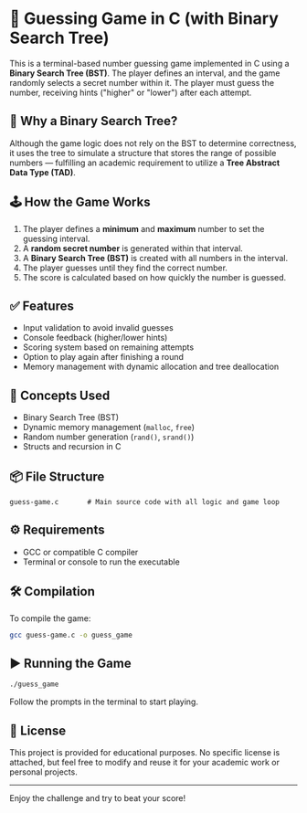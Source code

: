 # 🎯 Guessing Game in C (with Binary Search Tree)

This is a terminal-based number guessing game implemented in C using a **Binary Search Tree (BST)**. The player defines an interval, and the game randomly selects a secret number within it. The player must guess the number, receiving hints ("higher" or "lower") after each attempt.

## 🌳 Why a Binary Search Tree?

Although the game logic does not rely on the BST to determine correctness, it uses the tree to simulate a structure that stores the range of possible numbers — fulfilling an academic requirement to utilize a **Tree Abstract Data Type (TAD)**.

## 🕹️ How the Game Works

1. The player defines a **minimum** and **maximum** number to set the guessing interval.
2. A **random secret number** is generated within that interval.
3. A **Binary Search Tree (BST)** is created with all numbers in the interval.
4. The player guesses until they find the correct number.
5. The score is calculated based on how quickly the number is guessed.

## ✅ Features

- Input validation to avoid invalid guesses
- Console feedback (higher/lower hints)
- Scoring system based on remaining attempts
- Option to play again after finishing a round
- Memory management with dynamic allocation and tree deallocation

## 🧠 Concepts Used

- Binary Search Tree (BST)
- Dynamic memory management (`malloc`, `free`)
- Random number generation (`rand()`, `srand()`)
- Structs and recursion in C

## 📦 File Structure

```
guess-game.c       # Main source code with all logic and game loop
```

## ⚙️ Requirements

- GCC or compatible C compiler
- Terminal or console to run the executable

## 🛠️ Compilation

To compile the game:

```bash
gcc guess-game.c -o guess_game
```

## ▶️ Running the Game

```bash
./guess_game
```

Follow the prompts in the terminal to start playing.

## 📝 License

This project is provided for educational purposes. No specific license is attached, but feel free to modify and reuse it for your academic work or personal projects.

---

Enjoy the challenge and try to beat your score!

